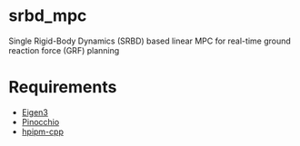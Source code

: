 # srbd_mpc
Single Rigid-Body Dynamics (SRBD) based linear MPC for real-time ground reaction force (GRF) planning

# Requirements
- [Eigen3](https://eigen.tuxfamily.org/index.php?title=Main_Page) 
- [Pinocchio](https://github.com/stack-of-tasks/pinocchio) 
- [hpipm-cpp](https://github.com/mayataka/hpipm-cpp) 
 
